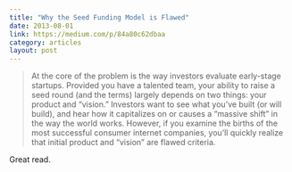 ```yaml
---
title: "Why the Seed Funding Model is Flawed"
date: 2013-08-01
link: https://medium.com/p/84a80c62dbaa
category: articles
layout: post
---
```


> At the core of the problem is the way investors evaluate early-stage startups.
> Provided you have a talented team, your ability to raise a seed round (and the
> terms) largely depends on two things: your product and “vision.” Investors
> want to see what you’ve built (or will build), and hear how it capitalizes on
> or causes a “massive shift” in the way the world works. However, if you
> examine the births of the most successful consumer internet companies, you’ll
> quickly realize that initial product and “vision” are flawed criteria.

Great read.
